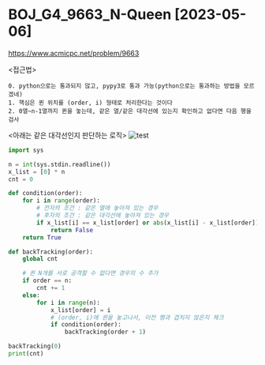 # BOJ_G4_9663_N-Queen [2023-05-06]
https://www.acmicpc.net/problem/9663

<접근법>
``` 
0. python으로는 통과되지 않고, pypy3로 통과 가능(python으로는 통과하는 방법을 모르겠네)
1. 핵심은 퀸 위치를 (order, i) 형태로 처리한다는 것이다 
2. 0열~n-1열까지 퀸을 놓는데, 같은 열/같은 대각선에 있는지 확인하고 없다면 다음 행을 검사
```
<아래는 같은 대각선인지 판단하는 로직>
![test](https://user-images.githubusercontent.com/44998798/236621864-5a6b363b-4577-457f-a98a-2a60752ddccc.png)


```python
import sys

n = int(sys.stdin.readline())
x_list = [0] * n
cnt = 0

def condition(order):
    for i in range(order):
        # 전자의 조건 : 같은 열에 놓아져 있는 경우
        # 후자의 조건 : 같은 대각선에 놓아져 있는 경우
        if x_list[i] == x_list[order] or abs(x_list[i] - x_list[order]) == order - i:
            return False
    return True

def backTracking(order):
    global cnt

    # 퀸 N개를 서로 공격할 수 없다면 경우의 수 추가
    if order == n:
        cnt += 1
    else:
        for i in range(n):
            x_list[order] = i
            # (order, i)에 퀸을 놓고나서, 이전 행과 겹치지 않은지 체크
            if condition(order):
                backTracking(order + 1)

backTracking(0)
print(cnt)
```
